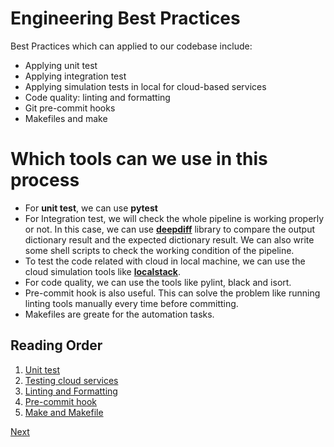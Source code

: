 # Engineering Best Practices

Best Practices which can applied to our codebase include:

- Applying unit test
- Applying integration test
- Applying simulation tests in local for cloud-based services  
- Code quality: linting and formatting
- Git pre-commit hooks
- Makefiles and make 

# Which tools can we use in this process

- For **unit test**, we can use **pytest**
- For Integration test, we will check the whole pipeline is working properly or not. In this case, we can use **[deepdiff](https://pypi.org/project/deepdiff/)** library to compare the output  dictionary result and the expected dictionary result. We can also write some shell scripts to check the working condition of the pipeline.
- To test the code related with cloud in local machine, we can use the cloud simulation tools like **[localstack](https://localstack.cloud/)**.
- For code quality, we can use the tools like pylint, black and isort.
- Pre-commit hook is also useful. This can solve the problem like running linting tools manually every time before committing.
- Makefiles are greate for the automation tasks.


## Reading Order

1. [Unit test](./Unit_test.md)
2. [Testing cloud services](./CloudTest.md)
3. [Linting and Formatting](./Linting_Formatting.md)
4. [Pre-commit hook](./PreCommit-hook.md)
5. [Make and Makefile](./Makefile.md)

[Next](./Unit_test.md)